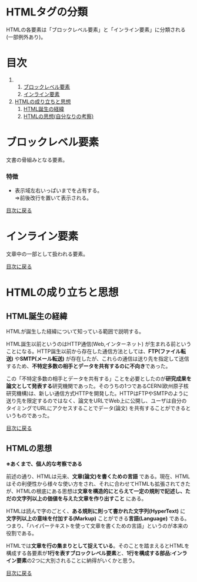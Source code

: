 # HTMLタグの分類
HTMLの各要素は「ブロックレベル要素」と「インライン要素」に分類される(一部例外あり)。

# 目次
1. 1. [ブロックレベル要素](#ブロックレベル要素)
   2. [インライン要素](#インライン要素)
2. [HTMLの成り立ちと思想](#HTMLの成り立ちと思想)
   1. [HTML誕生の経緯](#HTML誕生の経緯)
   2. [HTMLの思想(自分なりの考察)](#HTMLの思想)

# ブロックレベル要素
文書の骨組みとなる要素。

### 特徴
- 表示域左右いっぱいまでを占有する。  
   ⇒前後改行を置いて表示される。

[目次に戻る](#目次)


# インライン要素
文章中の一部として扱われる要素。

[目次に戻る](#目次)


# HTMLの成り立ちと思想

## HTML誕生の経緯
HTMLが誕生した経緯について知っている範囲で説明する。
  
HTML誕生以前というのはHTTP通信(Web,インターネット) が生まれる前ということになる。HTTP誕生以前から存在した通信方法としては、**FTP(ファイル転送)** や**SMTP(メール転送)** が存在したが、これらの通信は送り先を指定して送信するため、**不特定多数の相手とデータを共有するのに不向き**であった。  
  
この「不特定多数の相手とデータを共有する」ことを必要としたのが**研究成果を論文として発表する**研究機関であった。そのうちの1つであるCERN(欧州原子核研究機構)は、新しい通信方式HTTPを開発した。HTTPはFTPやSMTPのように送り先を限定するのではなく、論文をURLでWeb上に公開し、ユーザは自分のタイミングでURLにアクセスすることでデータ(論文) を共有することができるというものであった。
   
[目次に戻る](#目次) 
   
## HTMLの思想
**※あくまで、個人的な考察である**  
  
前述の通り、HTMLは元来、**文章(論文)を書くための言語** である。現在、HTMLはその利便性から様々な使い方をされ、それに合わせてHTMLも拡張されてきたが、HTMLの根底にある思想は**文章を構造的にとらえて一定の規則で記述し、ただの文字列以上の価値を与えた文章を作り出すこと** にある。
  
HTMLは読んで字のごとく、**ある規則に則って書かれた文字列(HyperText)** に **文字列以上の意味を付加する(Markup)** ことができる**言語(Language)** である。つまり、「ハイパーテキストを使って文章を書くための言語」というのが本来の役割である。  
  
HTMLでは**文章を行の集まりとして捉えている**。そのことを踏まえるとHTMLを構成する各要素が**1行を表すブロックレベル要素**と、**1行を構成する部品:インライン要素**の2つに大別されることに納得がいくかと思う。

[目次に戻る](#目次)
